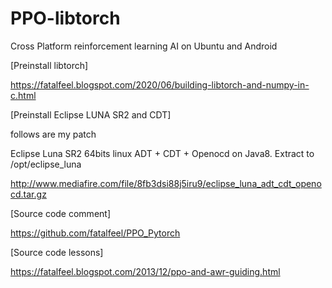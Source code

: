 # PPO-libtorch

Cross Platform reinforcement learning AI on Ubuntu and Android

[Preinstall libtorch]

https://fatalfeel.blogspot.com/2020/06/building-libtorch-and-numpy-in-c.html

[Preinstall Eclipse LUNA SR2 and CDT]

follows are my patch

Eclipse Luna SR2 64bits linux ADT + CDT + Openocd on Java8. Extract to /opt/eclipse_luna

http://www.mediafire.com/file/8fb3dsi88j5iru9/eclipse_luna_adt_cdt_openocd.tar.gz

[Source code comment]

https://github.com/fatalfeel/PPO_Pytorch

[Source code lessons]

https://fatalfeel.blogspot.com/2013/12/ppo-and-awr-guiding.html
